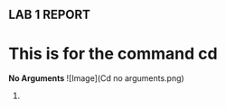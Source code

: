 ## LAB 1 REPORT 

# This is for the command cd 

**No Arguments** 
![Image](Cd no arguments.png) 

1. 

